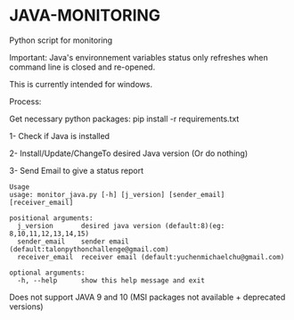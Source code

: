 # JAVA-MONITORING
Python script for monitoring 

Important: Java's environnement variables status only refreshes when command line is closed and re-opened.

This is currently intended for windows.

Process:

Get necessary python packages: pip install -r requirements.txt

1- Check if Java is installed

2- Install/Update/ChangeTo desired Java version (Or do nothing)

3- Send Email to give a status report 
```
Usage
usage: monitor_java.py [-h] [j_version] [sender_email] [receiver_email]

positional arguments:
  j_version       desired java version (default:8)(eg: 8,10,11,12,13,14,15)
  sender_email    sender email (default:talonpythonchallenge@gmail.com)
  receiver_email  receiver email (default:yuchenmichaelchu@gmail.com)

optional arguments:
  -h, --help      show this help message and exit
```
Does not support JAVA 9 and 10 (MSI packages not available + deprecated versions)
